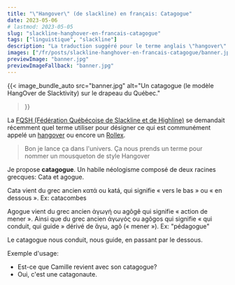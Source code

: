 ```yaml
---
title: "\"Hangover\" (de slackline) en français: Catagogue"
date: 2023-05-06
# lastmod: 2023-05-05
slug: "slackline-hanghover-en-francais-catagogue"
tags: ["linguistique", "slackline"]
description: "La traduction suggéré pour le terme anglais \"hangover\" (quand il désigne un mousqueton à poulie spécialisé pour la slackline) est \"catagogue\"."
images: ["/fr/posts/slackline-hanghover-en-francais-catagogue/banner.jpg"]
previewImage: "banner.jpg"
previewImageFallback: "banner.jpg"
---
```


{{< image_bundle_auto
  src="banner.jpg"
  alt="Un catagogue (le modèle HangOver de Slacktivity) sur le drapeau du Québec."
>}}

La [FQSH (Fédération Québécoise de Slackline et de Highline)](https://fqsh.ca/)
se demandait récemment quel terme utiliser pour désigner ce qui est communément appelé un [hangover](https://slacktivity.com/category/hangovers) ou encore
un [Rollex](https://slack-inov.com/shop/en/rollex/353-rollex-highline-carabiner-pulley-7616990000.html).

> Bon je lance ça dans l'univers. Ça nous prends un terme pour nommer un mousqueton de style Hangover

Je propose **catagogue**.
Un habile néologisme composé de deux racines grecques: Cata et agogue.

Cata vient du grec ancien κατά ou katá, qui signifie « vers le bas » ou « en dessous ».
Ex: catacombes

Agogue vient du grec ancien ἀγωγή ou agôgê qui signifie « action de mener ». Ainsi que du grec ancien ἀγωγός ou agôgos qui signifie « qui conduit, qui guide » dérivé de ἄγω, agô (« mener »). 
Ex: "pédagogue"

Le catagogue nous conduit, nous guide, en passant par le dessous.

Exemple d'usage:

- Est-ce que Camille revient avec son catagogue?
- Oui, c'est une catagonaute.
